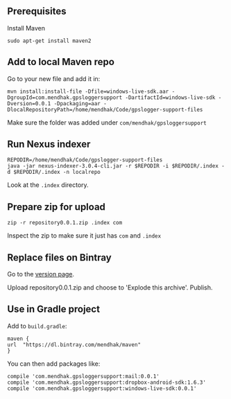 
## Prerequisites

Install Maven

    sudo apt-get install maven2


## Add to local Maven repo

Go to your new file and add it in:

    mvn install:install-file -Dfile=windows-live-sdk.aar -DgroupId=com.mendhak.gpsloggersupport -DartifactId=windows-live-sdk -Dversion=0.0.1 -Dpackaging=aar -DlocalRepositoryPath=/home/mendhak/Code/gpslogger-support-files

Make sure the folder was added under `com/mendhak/gpsloggersupport`

## Run Nexus indexer

    REPODIR=/home/mendhak/Code/gpslogger-support-files
    java -jar nexus-indexer-3.0.4-cli.jar -r $REPODIR -i $REPODIR/.index -d $REPODIR/.index -n localrepo

Look at the `.index` directory.  

## Prepare zip for upload

    zip -r repository0.0.1.zip .index com

Inspect the zip to make sure it just has `com` and `.index`

## Replace files on Bintray

Go to the [version page](https://bintray.com/mendhak/maven/gpslogger-support-files/0.0.1).

Upload repository0.0.1.zip and choose to 'Explode this archive'.  Publish.


## Use in Gradle project

Add to `build.gradle`:

    maven {
    url  "https://dl.bintray.com/mendhak/maven"
    }

You can then add packages like:

    compile 'com.mendhak.gpsloggersupport:mail:0.0.1'
    compile 'com.mendhak.gpsloggersupport:dropbox-android-sdk:1.6.3'
    compile 'com.mendhak.gpsloggersupport:windows-live-sdk:0.0.1'
